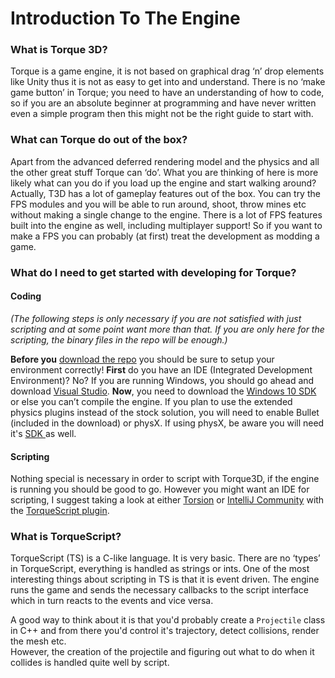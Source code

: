 # Introduction To The Engine

### What is Torque 3D? <a href="#what-is-torque-3d" id="what-is-torque-3d"></a>

Torque is a game engine, it is not based on graphical drag ‘n’ drop elements like Unity thus it is not as easy to get into and understand. There is no ‘make game button’ in Torque; you need to have an understanding of how to code, so if you are an absolute beginner at programming and have never written even a simple program then this might not be the right guide to start with.

### What can Torque do out of the box? <a href="#what-can-torque-do-out-of-the-box" id="what-can-torque-do-out-of-the-box"></a>

Apart from the advanced deferred rendering model and the physics and all the other great stuff Torque can ‘do’. What you are thinking of here is more likely what can you do if you load up the engine and start walking around? Actually, T3D has a lot of gameplay features out of the box. You can try the FPS modules and you will be able to run around, shoot, throw mines etc without making a single change to the engine. There is a lot of FPS features built into the engine as well, including multiplayer support! So if you want to make a FPS you can probably (at first) treat the development as modding a game.

### What do I need to get started with developing for Torque? <a href="#what-do-i-need-to-get-started-with-developing-for-torque" id="what-do-i-need-to-get-started-with-developing-for-torque"></a>

#### Coding <a href="#coding" id="coding"></a>

_(The following steps is only necessary if you are not satisfied with just scripting and at some point want more than that. If you are only here for the scripting, the binary files in the repo will be enough.)_

**Before you** [download the repo](http://github.com/TorqueGameEngines/Torque3D) you should be sure to setup your environment correctly! **First** do you have an IDE (Integrated Development Environment)? No? If you are running Windows, you should go ahead and download [Visual Studio](https://visualstudio.microsoft.com/vs/). **Now**, you need to download the [Windows 10 SDK](https://developer.microsoft.com/en-US/windows/downloads/windows-10-sdk/) or else you can’t compile the engine. If you plan to use the extended physics plugins instead of the stock solution, you will need to enable Bullet (included in the download) or physX. If using physX, be aware you will need it's [SDK ](http://www.nvidia.com/object/physx\_downloads.html)as well.

#### Scripting <a href="#scripting" id="scripting"></a>

Nothing special is necessary in order to script with Torque3D, if the engine is running you should be good to go. However you might want an IDE for scripting, I suggest taking a look at either [Torsion](https://github.com/TorqueGameEngines/TorsionEditor/releases/tag/v1.1.392) or [IntelliJ Community](https://www.jetbrains.com/idea/download) with the [TorqueScript plugin](https://plugins.jetbrains.com/plugin/17218-torquescript-language-support).

### What is TorqueScript? <a href="#what-is-torquescript" id="what-is-torquescript"></a>

TorqueScript (TS) is a C-like language. It is very basic. There are no ‘types’ in TorqueScript, everything is handled as strings or ints. One of the most interesting things about scripting in TS is that it is event driven. The engine runs the game and sends the necessary callbacks to the script interface which in turn reacts to the events and vice versa.

A good way to think about it is that you'd probably create a `Projectile` class in C++ and from there you'd control it's trajectory, detect collisions, render the mesh etc.\
However, the creation of the projectile and figuring out what to do when it collides is handled quite well by script.
